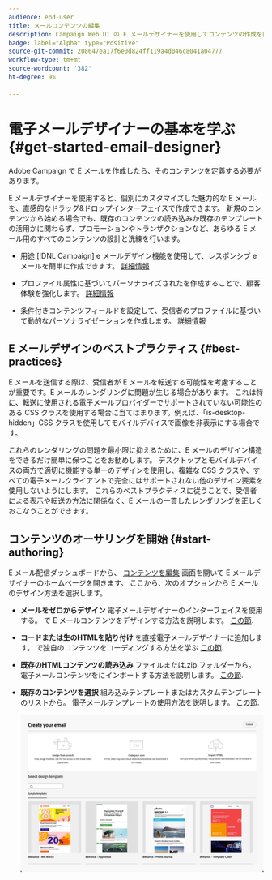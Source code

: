 ```yaml
---
audience: end-user
title: メールコンテンツの編集
description: Campaign Web UI の E メールデザイナーを使用してコンテンツの作成を開始する方法を説明します
badge: label="Alpha" type="Positive"
source-git-commit: 208647ea17f6e0d824ff119a4d046c8041a04777
workflow-type: tm+mt
source-wordcount: '382'
ht-degree: 9%

---
```


# 電子メールデザイナーの基本を学ぶ {#get-started-email-designer}

Adobe Campaign で E メールを作成したら、そのコンテンツを定義する必要があります。

E メールデザイナーを使用すると、個別にカスタマイズした魅力的な E メールを、直感的なドラッグ&amp;ドロップインターフェイスで作成できます。 新規のコンテンツから始める場合でも、既存のコンテンツの読み込みか既存のテンプレートの活用かに関わらず、プロモーションやトランザクションなど、あらゆる E メール用のすべてのコンテンツの設計と洗練を行います。

<!--Built to deliver HTML optimized for responsive design, the Email Designer allows you to easily define and apply visibility conditions and dynamic content to an email, template, or fragment directly through the user interface. You can seamlessly switch between the drag and drop interface and HTML code at the click of a button.

The Email Designer allows you to create email content and email content templates. It is compatible with simple emails, transactional emails, A/B test emails, multilingual emails, and recurring emails.-->

* 用途 [!DNL Campaign] e メールデザイン機能を使用して、レスポンシブ e メールを簡単に作成できます。 [詳細情報](create-email-content.md)

* プロファイル属性に基づいてパーソナライズされたを作成することで、顧客体験を強化します。 [詳細情報](../personalization/personalize.md)

* 条件付きコンテンツフィールドを設定して、受信者のプロファイルに基づいて動的なパーソナライゼーションを作成します。 [詳細情報](../personalization/conditions.md)

## E メールデザインのベストプラクティス {#best-practices}

E メールを送信する際は、受信者が E メールを転送する可能性を考慮することが重要です。E メールのレンダリングに問題が生じる場合があります。 これは特に、転送に使用される電子メールプロバイダーでサポートされていない可能性のある CSS クラスを使用する場合に当てはまります。例えば、「is-desktop-hidden」CSS クラスを使用してモバイルデバイスで画像を非表示にする場合です。

これらのレンダリングの問題を最小限に抑えるために、E メールのデザイン構造をできるだけ簡単に保つことをお勧めします。 デスクトップとモバイルデバイスの両方で適切に機能する単一のデザインを使用し、複雑な CSS クラスや、すべての電子メールクライアントで完全にはサポートされない他のデザイン要素を使用しないようにします。 これらのベストプラクティスに従うことで、受信者による表示や転送の方法に関係なく、E メールの一貫したレンダリングを正しくおこなうことができます。

## コンテンツのオーサリングを開始 {#start-authoring}

E メール配信ダッシュボードから、 [コンテンツを編集](edit-content.md) 画面を開いて E メールデザイナーのホームページを開きます。 ここから、次のオプションから E メールのデザイン方法を選択します。

* **メールをゼロからデザイン** 電子メールデザイナーのインターフェイスを使用する。 で E メールコンテンツをデザインする方法を説明します。 [この節](create-email-content.md).

* **コードまたは生のHTMLを貼り付け** を直接電子メールデザイナーに追加します。 で独自のコンテンツをコーディングする方法を学ぶ [この節](code-content.md).

* **既存のHTMLコンテンツの読み込み** ファイルまたは.zip フォルダーから。 電子メールコンテンツをにインポートする方法を説明します。 [この節](existing-content.md).

* **既存のコンテンツを選択** 組み込みテンプレートまたはカスタムテンプレートのリストから。 電子メールテンプレートの使用方法を説明します。 [この節](email-sample-templates.md).

  ![](assets/email_designer_create_options.png)

